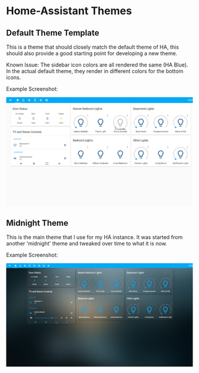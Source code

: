 # Home-Assistant Themes

## Default Theme Template
This is a theme that should closely match the default theme of HA, this should also provide a good starting point for developing a new theme.

Known Issue:  The sidebar icon colors are all rendered the same (HA Blue).  In the actual default theme, they render in different colors for the bottom icons. 

Example Screenshot:
<p align="center">
  <img src="https://raw.githubusercontent.com/SilvrrGIT/Home-Assistant-Themes/master/www/rooms-default_ha.png">
</p>

## Midnight Theme
This is the main theme that I use for my HA instance.  It was started from another 'midnight' theme and tweaked over time to what it is now.

Example Screenshot:
<p align="center">
  <img src="https://raw.githubusercontent.com/SilvrrGIT/Home-Assistant-Themes/master/www/rooms-midnight.png">
</p>
